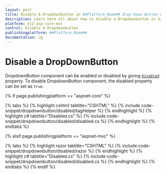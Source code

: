 ```yaml
---
layout: post
title: Disable A Dropdownbutton in ##Platform_Name## Drop Down Button Component
description: Learn here all about how to disable a Dropdownbutton in Syncfusion ##Platform_Name## Drop Down Button component of Syncfusion Essential JS 2 and more.
platform: ej2-asp-core-mvc
control: Disable A Dropdownbutton
publishingplatform: ##Platform_Name##
documentation: ug
---
```



# Disable a DropDownButton

DropdownButton component can be enabled or disabled by giving [`disabled`](https://help.syncfusion.com/cr/aspnetcore-js2/Syncfusion.EJ2.SplitButtons.DropDownButton.html#Syncfusion_EJ2_SplitButtons_DropDownButton_Disabled) property. To disable DropdownButton component, the disabled property can be set as `true`.

{% if page.publishingplatform == "aspnet-core" %}

{% tabs %}
{% highlight cshtml tabtitle="CSHTML" %}
{% include code-snippet/dropdownbutton/disabled/tagHelper %}
{% endhighlight %}
{% highlight c# tabtitle="Disabled.cs" %}
{% include code-snippet/dropdownbutton/disabled/disabled.cs %}
{% endhighlight %}
{% endtabs %}

{% elsif page.publishingplatform == "aspnet-mvc" %}

{% tabs %}
{% highlight razor tabtitle="CSHTML" %}
{% include code-snippet/dropdownbutton/disabled/razor %}
{% endhighlight %}
{% highlight c# tabtitle="Disabled.cs" %}
{% include code-snippet/dropdownbutton/disabled/disabled.cs %}
{% endhighlight %}
{% endtabs %}
{% endif %}

